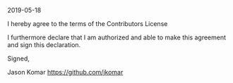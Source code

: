 2019-05-18

I hereby agree to the terms of the Contributors License

I furthermore declare that I am authorized and able to make this
agreement and sign this declaration.

Signed,

Jason Komar
https://github.com/jkomar
